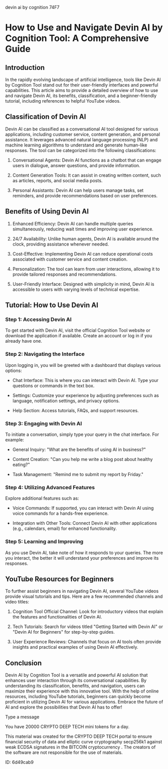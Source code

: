 devin ai by cognition 74F7
# How to Use and Navigate Devin AI by Cognition Tool: A Comprehensive Guide



## Introduction



In the rapidly evolving landscape of artificial intelligence, tools like Devin AI by Cognition Tool stand out for their user-friendly interfaces and powerful capabilities. This article aims to provide a detailed overview of how to use and navigate Devin AI, its benefits, classification, and a beginner-friendly tutorial, including references to helpful YouTube videos.



## Classification of Devin AI



Devin AI can be classified as a conversational AI tool designed for various applications, including customer service, content generation, and personal assistance. It leverages advanced natural language processing (NLP) and machine learning algorithms to understand and generate human-like responses. The tool can be categorized into the following classifications:



1. Conversational Agents: Devin AI functions as a chatbot that can engage users in dialogue, answer questions, and provide information.

2. Content Generation Tools: It can assist in creating written content, such as articles, reports, and social media posts.

3. Personal Assistants: Devin AI can help users manage tasks, set reminders, and provide recommendations based on user preferences.



## Benefits of Using Devin AI



1. Enhanced Efficiency: Devin AI can handle multiple queries simultaneously, reducing wait times and improving user experience.

2. 24/7 Availability: Unlike human agents, Devin AI is available around the clock, providing assistance whenever needed.

3. Cost-Effective: Implementing Devin AI can reduce operational costs associated with customer service and content creation.

4. Personalization: The tool can learn from user interactions, allowing it to provide tailored responses and recommendations.

5. User-Friendly Interface: Designed with simplicity in mind, Devin AI is accessible to users with varying levels of technical expertise.



## Tutorial: How to Use Devin AI



### Step 1: Accessing Devin AI



To get started with Devin AI, visit the official Cognition Tool website or download the application if available. Create an account or log in if you already have one.



### Step 2: Navigating the Interface



Upon logging in, you will be greeted with a dashboard that displays various options:



- Chat Interface: This is where you can interact with Devin AI. Type your questions or commands in the text box.

- Settings: Customize your experience by adjusting preferences such as language, notification settings, and privacy options.

- Help Section: Access tutorials, FAQs, and support resources.



### Step 3: Engaging with Devin AI



To initiate a conversation, simply type your query in the chat interface. For example:



- General Inquiry: "What are the benefits of using AI in business?"

- Content Creation: "Can you help me write a blog post about healthy eating?"

- Task Management: "Remind me to submit my report by Friday."



### Step 4: Utilizing Advanced Features



Explore additional features such as:



- Voice Commands: If supported, you can interact with Devin AI using voice commands for a hands-free experience.

- Integration with Other Tools: Connect Devin AI with other applications (e.g., calendars, email) for enhanced functionality.



### Step 5: Learning and Improving



As you use Devin AI, take note of how it responds to your queries. The more you interact, the better it will understand your preferences and improve its responses.



## YouTube Resources for Beginners



To further assist beginners in navigating Devin AI, several YouTube videos provide visual tutorials and tips. Here are a few recommended channels and video titles:



1. Cognition Tool Official Channel: Look for introductory videos that explain the features and functionalities of Devin AI.

2. Tech Tutorials: Search for videos titled "Getting Started with Devin AI" or "Devin AI for Beginners" for step-by-step guides.

3. User Experience Reviews: Channels that focus on AI tools often provide insights and practical examples of using Devin AI effectively.



## Conclusion



Devin AI by Cognition Tool is a versatile and powerful AI solution that enhances user interaction through its conversational capabilities. By understanding its classification, benefits, and navigation, users can maximize their experience with this innovative tool. With the help of online resources, including YouTube tutorials, beginners can quickly become proficient in utilizing Devin AI for various applications. Embrace the future of AI and explore the possibilities that Devin AI has to offer!



Type a message

You have 20000 CRYPTO DEEP TECH mini tokens for a day.


This material was created for the  CRYPTO DEEP TECH portal  to ensure financial security of data and elliptic curve cryptography  secp256k1 against weak ECDSA  signatures   in the  BITCOIN cryptocurrency . The creators of the software are not responsible for the use of materials.

 ID: 6d49cab9

